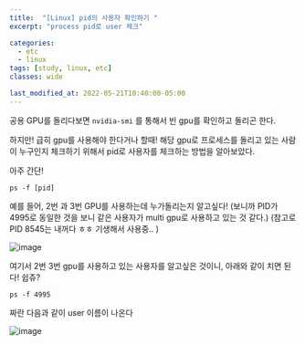 ```yaml
---
title:  "[Linux] pid의 사용자 확인하기 "
excerpt: "process pid로 user 체크"

categories:
  - etc
  - linux
tags: [study, linux, etc]
classes: wide

last_modified_at: 2022-05-21T10:40:00-05:00
---
```


공용 GPU를 돌리다보면 `nvidia-smi` 를 통해서 빈 gpu를 확인하고 돌리곤 한다.

하지만! 급히 gpu를 사용해야 한다거나 할때! 해당 gpu로 프로세스를 돌리고 있는 사람이 누구인지 체크하기 위해서 pid로 사용자를 체크하는 방법을 알아보았다.

아주 간단!

~~~
ps -f [pid]
~~~

예를 들어, 2번 과 3번 GPU를 사용하는데 누가돌리는지 알고싶다! (보니까 PID가 4995로 동일한 것을 보니 같은 사용자가 multi gpu로 사용하고 있는 것 같다.)
(참고로 PID 8545는 내꺼다 ㅎㅎ 기생해서 사용중.. )

![image](https://user-images.githubusercontent.com/53431568/169650657-98f6377c-cc71-4dec-958f-a75ca33a28c0.png)

여기서 2번 3번 gpu를 사용하고 있는 사용자를 알고싶은 것이니, 아래와 같이 치면 된다! 쉽쥬?

~~~
ps -f 4995 
~~~

짜란 다음과 같이 user 이름이 나온다

![image](https://user-images.githubusercontent.com/53431568/169650715-5138d0a8-ca16-40d2-b642-d4b1c80211c8.png)

